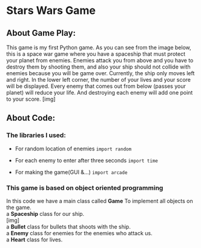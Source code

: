 # Stars Wars Game
## About Game Play:
This game is my first Python game.
As you can see from the image below, this is a space war game where you have a spaceship that must protect your planet from enemies.
Enemies attack you from above and you have to destroy them by shooting them, and also your ship should not collide with enemies because you will be game over.
Currently, the ship only moves left and right.
In the lower left corner, the number of your lives and your score will be displayed.
Every enemy that comes out from below (passes your planet) will reduce your life. And destroying each enemy will add one point to your score.
[img]

## About Code:
### The libraries I used:

* For random location of enemies
`import random`

* For each enemy to enter after three seconds
`import time`
* For making the game(GUI &...)
`import arcade`
### This game is based on object oriented programming
In this code we have a main class called **Game** To implement all objects on the game.<br /> 
a **Spaceship** class for our ship.<br /> 
[img]
<br /> a **Bullet** class for bullets that shoots with the ship.<br /> 
a  **Enemy** class for enemies for the enemies who attack us.<br /> 
a **Heart** class for lives.
